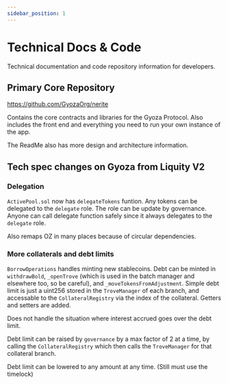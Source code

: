 ```yaml
---
sidebar_position: 1
---
```


# Technical Docs & Code

Technical documentation and code repository information for developers.

## Primary Core Repository

https://github.com/GyozaOrg/nerite

Contains the core contracts and libraries for the Gyoza Protocol. Also includes the front end and everything you need to run your own instance of the app.

The ReadMe also has more design and architecture information.

## Tech spec changes on Gyoza from Liquity V2

### Delegation
`ActivePool.sol` now has `delegateTokens` funtion. Any tokens can be delegated to the `delegate` role. The role can be update by governance. Anyone can call delegate function safely since it always delegates to the `delegate` role. 

Also remaps OZ in many places because of circular dependencies. 

### More collaterals and debt limits
`BorrowOperations` handles minting new stablecoins. Debt can be minted in `withdrawBold`, `_openTrove` (which is used in the batch manager and elsewhere too, so be careful), and `_moveTokensFromAdjustment`. Simple debt limit is just a uint256 stored in the `TroveManager` of each branch, and accessable to the `CollateralRegistry` via the index of the collateral. Getters and setters are added.

Does not handle the situation where interest accrued goes over the debt limit. 

Debt limit can be raised by `governance` by a max factor of 2 at a time, by calling the `CollateralRegistry` which then calls the `TroveManager` for that collateral branch.

Debt limit can be lowered to any amount at any time. (Still must use the timelock)